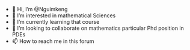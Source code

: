 - 👋 Hi, I’m @Nguimkeng
- 👀 I’m interested in mathematical Sciences 
- 🌱 I’m currently learning that course
- 💞️ I’m looking to collaborate on mathematics particular Phd position in PDEs
- 📫 How to reach me in this forum

<!---
Nguimkeng/Nguimkeng is a ✨ special ✨ repository because its `README.md` (this file) appears on your GitHub profile.
You can click the Preview link to take a look at your changes.
--->
